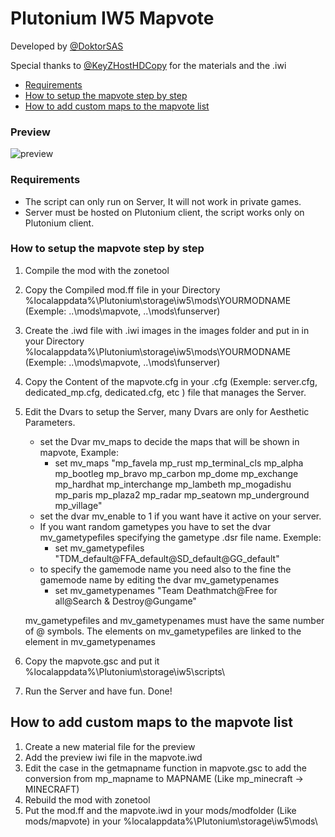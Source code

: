 # Plutonium IW5 Mapvote
Developed by [@DoktorSAS](https://twitter.com/DoktorSAS)

Special thanks to [@KeyZHostHDCopy](https://twitter.com/KeyZHostHDCopy) for the materials and the .iwi


 - [Requirements](#requirements)
 - [How to setup the mapvote step by step](#how-to-setup-the-mapvote-step-by-step)
 - [How to add custom maps to the mapvote list](#how-to-add-custom-maps-to-the-mapvote-list)

### Preview
![preview](https://media.discordapp.net/attachments/953357834626687087/963026095647645726/unknown.png?width=1149&height=676)


### Requirements

- The script can only run on Server, It will not work in private games.
- Server must be hosted on Plutonium client, the script works only on Plutonium client.


### How to setup the mapvote step by step

 1) Compile the mod with the zonetool 
 2) Copy the Compiled mod.ff file in your Directory %localappdata%\Plutonium\storage\iw5\mods\YOURMODNAME (Exemple: ..\mods\mapvote, ..\mods\funserver)
 3) Create the .iwd file with .iwi images in the images folder and put in in your Directory %localappdata%\Plutonium\storage\iw5\mods\YOURMODNAME (Exemple: ..\mods\mapvote, ..\mods\funserver)
 4) Copy the Content of the mapvote.cfg in your .cfg (Exemple: server.cfg, dedicated_mp.cfg, dedicated.cfg, etc ) file that manages the Server.
 5) Edit the Dvars to setup the Server, many Dvars are only for Aesthetic Parameters.
    - set the Dvar mv_maps to decide the maps that will be shown in mapvote, Example:
        - set mv_maps "mp_favela mp_rust mp_terminal_cls mp_alpha mp_bootleg mp_bravo mp_carbon mp_dome mp_exchange mp_hardhat mp_interchange mp_lambeth mp_mogadishu mp_paris mp_plaza2 mp_radar mp_seatown mp_underground mp_village"
    - set the dvar mv_enable to 1 if you want have it active on your server.
    - If you want random gametypes you have to set the dvar mv_gametypefiles specifying the gametype .dsr file name. Exemple:
        - set mv_gametypefiles "TDM_default@FFA_default@SD_default@GG_default"
    - to specify the gamemode name you need also to the fine the gamemode name by editing the dvar mv_gametypenames
        - set mv_gametypenames "Team Deathmatch@Free for all@Search & Destroy@Gungame"
    
    mv_gametypefiles and mv_gametypenames must have the same number of @ symbols. The elements on mv_gametypefiles 
    are linked to the element in mv_gametypenames
 5) Copy the mapvote.gsc and put it %localappdata%\Plutonium\storage\iw5\scripts\
 6) Run the Server and have fun. Done!

## How to add custom maps to the mapvote list
  1) Create a new material file for the preview
  2) Add the preview iwi file in the mapvote.iwd
  3) Edit the case in the getmapname function in mapvote.gsc to add the conversion from mp_mapname to MAPNAME (Like mp_minecraft -> MINECRAFT)
  3) Rebuild the mod with zonetool
  4) Put the mod.ff and the mapvote.iwd in your mods/modfolder (Like mods/mapvote) in your %localappdata%\Plutonium\storage\iw5\mods\
